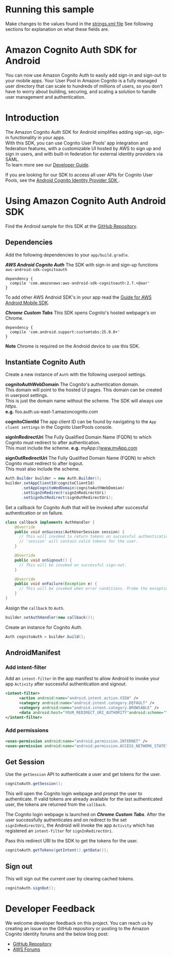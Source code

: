 # Running this sample

Make changes to the values found in the [strings.xml file](app/src/main/res/values/strings.xml)
See following sections for explanation on what these fields are.

# Amazon Cognito Auth SDK for Android
You can now use Amazon Cognito Auth to easily add sign-in and sign-out to your mobile apps. Your User Pool in Amazon Cognito is a fully managed user directory that can scale to hundreds of millions of users, so you don't have to worry about building, securing, and scaling a solution to handle user management and authentication.

# Introduction
The Amazon Cognito Auth SDK for Android simplifies adding sign-up, sign-in functionality in your apps.<br/>
With this SDK, you can use Cognito User Pools’ app integration and federation features, with a customizable UI hosted by AWS to sign up and sign in users, and with built-in federation for external identity providers via SAML.<br/>
To learn more see our [Developer Guide](http://docs.aws.amazon.com/cognito/latest/developerguide/what-is-amazon-cognito.html). <br/>

If you are looking for our SDK to access all user APIs for Cognito User Pools, see the [Android Cognito Identity Provider SDK ](https://github.com/aws/aws-sdk-android/tree/master/aws-android-sdk-cognitoidentityprovider).

# Using Amazon Cognito Auth Android SDK
Find the Android sample for this SDK at the [GitHub Repository](https://github.com/awslabs/aws-sdk-android-samples/tree/master/AmazonCognitoAuthDemo).

## Dependencies
Add the following dependencies to your `app/build.gradle`.
<br/>

***AWS Android Cognito Auth*** The SDK with sign-in and sign-up functions `aws-android-sdk-cognitoauth`
```
dependency {
  compile 'com.amazonaws:aws-android-sdk-cognitoauth:2.7.+@aar'
}
```
To add other AWS Android SDK's in your app read the [Guide for AWS Android Mobile SDK](http://docs.aws.amazon.com/mobile/sdkforandroid/developerguide/setup.html).
<br/>

***Chrome Custom Tabs*** This SDK opens Cognito's hosted webpage's on Chrome.<br/>
```
dependency {
  compile 'com.android.support:customtabs:25.0.0+'
}
```
**Note** Chrome is required on the Android device to use this SDK.

## Instantiate Cognito Auth
Create a new instance of `Auth` with the following userpool settings.

**cognitoAuthWebDomain** The Cognito's authentication domain. <br/>This domain will point to the hosted UI pages. This domain can be created in userpool settings.<br/>This is just the domain name without the scheme. The SDK will always use *https*. <br/>**e.g.** foo.auth.us-east-1.amazoncognito.com

**cognitoClientId** The app client ID can be found by navigating to the `App client settings` in the Cognito UserPools console.

**signInRedirectUri** The Fully Qualified Domain Name (FQDN) to which Cognito must redirect to after authentication.<br/>
This must include the scheme. **e.g.** myApp://www.myApp.com

**signOutRedirectUri** The Fully Qualified Domain Name (FQDN) to which Cognito must redirect to after logout.<br/>This must also include the scheme.

```java
Auth.Builder builder = new Auth.Builder();
builder.setAppClientId(cognitoClientId)
       .setAppCognitoWedDomain(cognitoAuthWebDomian)
       .setSignInRedirect(signInRedirectUri)
       .setSignOutRedirect(signOutRedirectUri);
```
Set a callback for Cognito Auth that will be invoked after successful authentication or on failure.
```java
class callback implements AuthHandler {
    @Override
    public void onSuccess(AuthUserSession session) {
      // This will invoked to return tokens on successful authentication or when valid tokens are available locally.
      // 'session' will contain valid tokens for the user.
    }

    @Override
    public void onSignout() {
      // This will be invoked on successful sign-out.
    }

    @Override
    public void onFailure(Exception e) {
      // This will be invoked when error conditions. Probe the exception to get the exception details.
    }
}
```
Assign the `callback` to `Auth`.
```java
builder.setAuthHandler(new callback());
```
Create an instance for Cognito Auth.
```java
Auth cognitoAuth = builder.build();
```
## AndroidManifest
### Add intent-filter
Add an `intent-filter` in the app manifest to allow Android to invoke your app `Activity` after successful authentication and signout.<br/>
```xml
<intent-filter>
      <action android:name="android.intent.action.VIEW" />
      <category android:name="android.intent.category.DEFAULT" />
      <category android:name="android.intent.category.BROWSABLE" />
      <data android:host="YOUR_REDIRECT_URI_AUTHORITY"android:scheme="YOUR_REDIRECT_SCHEME"/>
</intent-filter>
```
### Add permissions
```xml
<uses-permission android:name="android.permission.INTERNET" />
<uses-permission android:name="android.permission.ACCESS_NETWORK_STATE" />
```
## Get Session
Use the `getSession` API to authenticate a user and get tokens for the user.<br/>
```java
cognitoAuth.getSession();
```
This will open the Cognito login webpage and prompt the user to authenticate.
If valid tokens are already available for the last authenticated user, the tokens are returned from the `callback`.

The Cognito login webpage is launched on ***Chrome Custom Tabs***. After the user successfully authenticates and on redirect to the set `signInRedirectUri`, the Android will invoke the app `Activity` which has registered an `intent-filter` for `signInRedirectUri`.

Pass this redirect URI to the SDK to get the tokens for the user.<br/>
```java
cognitoAuth.getTokens(getIntent().getData());
```
## Sign out
This will sign out the current user by clearing cached tokens.<br/>
```java
cognitoAuth.signOut();
```
# Developer Feedback
We welcome developer feedback on this project. You can reach us by creating an issue on the GitHub repository or posting to the Amazon Cognito Identity forums and the below blog post:<br/>
* [GitHub Repository](https://github.com/aws/aws-sdk-android/tree/master/aws-android-sdk-cognitoauth)
* [AWS Forums](https://forums.aws.amazon.com/index.jspa)
